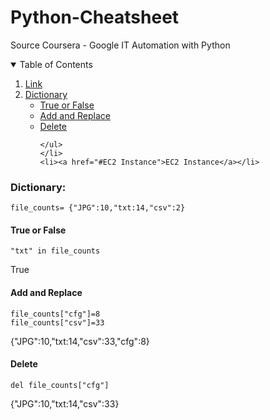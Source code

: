 # Python-Cheatsheet
Source Coursera - Google IT Automation with Python 

<details open="open">
  <summary>Table of Contents</summary>
  <ol>
    <li><a href="#Link">Link</a></li>
    <li>
    <a href="#Dictionary">Dictionary</a>
    <ul>
        <li><a href="#True or False">True or False</a></li>
        <li><a href="#Add and Replace">Add and Replace</a></li>
        <li><a href="#Delete">Delete</a></li>
      
    </ul>
    </li>
    <li><a href="#EC2 Instance">EC2 Instance</a></li>
  </ol>
</details>

### Dictionary:
```
file_counts= {"JPG":10,"txt:14,"csv":2}
```
#### True or False
```
"txt" in file_counts
```
True

#### Add and Replace
```
file_counts["cfg"]=8
file_counts["csv"]=33

```
{"JPG":10,"txt:14,"csv":33,"cfg":8}

#### Delete
```
del file_counts["cfg"] 

```
{"JPG":10,"txt:14,"csv":33}

